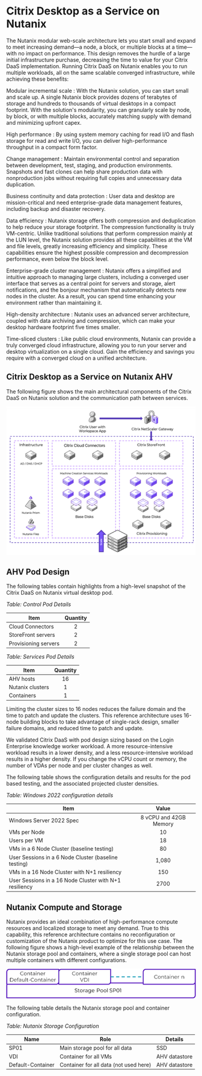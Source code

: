 # Citrix Desktop as a Service on Nutanix

The Nutanix modular web-scale architecture lets you start small and expand to meet increasing demand—a node, a block, or multiple blocks at a time—with no impact on performance. This design removes the hurdle of a large initial infrastructure purchase, decreasing the time to value for your Citrix DaaS implementation. Running Citrix DaaS on Nutanix enables you to run multiple workloads, all on the same scalable converged infrastructure, while achieving these benefits:

Modular incremental scale
: With the Nutanix solution, you can start small and scale up. A single Nutanix block provides dozens of terabytes of storage and hundreds to thousands of virtual desktops in a compact footprint. With the solution's modularity, you can granularly scale by node, by block, or with multiple blocks, accurately matching supply with demand and minimizing upfront capex.

High performance
: By using system memory caching for read I/O and flash storage for read and write I/O, you can deliver high-performance throughput in a compact form factor. 

Change management
: Maintain environmental control and separation between development, test, staging, and production environments. Snapshots and fast clones can help share production data with nonproduction jobs without requiring full copies and unnecessary data duplication.

Business continuity and data protection
: User data and desktop are mission-critical and need enterprise-grade data management features, including backup and disaster recovery. 

Data efficiency
: Nutanix storage offers both compression and deduplication to help reduce your storage footprint. The compression functionality is truly VM-centric. Unlike traditional solutions that perform compression mainly at the LUN level, the Nutanix solution provides all these capabilities at the VM and file levels, greatly increasing efficiency and simplicity. These capabilities ensure the highest possible compression and decompression performance, even below the block level.

Enterprise-grade cluster management
: Nutanix offers a simplified and intuitive approach to managing large clusters, including a converged user interface that serves as a central point for servers and storage, alert notifications, and the bonjour mechanism that automatically detects new nodes in the cluster. As a result, you can spend time enhancing your environment rather than maintaining it.

High-density architecture
: Nutanix uses an advanced server architecture, coupled with data archiving and compression, which can make your desktop hardware footprint five times smaller.

Time-sliced clusters
: Like public cloud environments, Nutanix can provide a truly converged cloud infrastructure, allowing you to run your server and desktop virtualization on a single cloud. Gain the efficiency and savings you require with a converged cloud on a unified architecture.

## Citrix Desktop as a Service on Nutanix AHV

The following figure shows the main architectural components of the Citrix DaaS on Nutanix solution and the communication path between services.
 
![Communication path between Citrix Desktop as a Service and Nutanix services](../images/citrix-daas-overview.png "Communication Path")

## AHV Pod Design

The following tables contain highlights from a high-level snapshot of the Citrix DaaS on Nutanix virtual desktop pod.

_Table: Control Pod Details_

| Item | Quantity |
| --- | :---: |
| Cloud Connectors | 2 |
| StoreFront servers | 2 |
| Provisioning servers | 2 |

<!--Confirm - we need to include storefront here true because of our tooling?-->
_Table: Services Pod Details_

| Item | Quantity |
| --- | :---: |
| AHV hosts | 16 | 
| Nutanix clusters | 1 |
| Containers | 1 |

Limiting the cluster sizes to 16 nodes reduces the failure domain and the time to patch and update the clusters. This reference architecture uses 16-node building blocks to take advantage of single-rack design, smaller failure domains, and reduced time to patch and update. 

We validated Citrix DaaS with pod design sizing based on the Login Enterprise knowledge worker workload. A more resource-intensive workload results in a lower density, and a less resource-intensive workload results in a higher density. If you change the vCPU count or memory, the number of VDAs per node and per cluster changes as well.

The following table shows the configuration details and results for the pod based testing, and the associated projected cluster densities.

_Table: Windows 2022 configuration details_

| Item | Value |
| --- | :---: |
| Windows Server 2022 Spec | 8 vCPU and 42GB Memory |
| VMs per Node | 10 |
| Users per VM | 18 |
| VMs in a 6 Node Cluster (baseline testing) | 80 |
| User Sessions in a 6 Node Cluster (baseline testing) | 1,080 |
| VMs in a 16 Node Cluster with N+1 resiliency | 150 |
| User Sessions in a 16 Node Cluster with N+1 resiliency | 2700 |

## Nutanix Compute and Storage

Nutanix provides an ideal combination of high-performance compute resources and localized storage to meet any demand. True to this capability, this reference architecture contains no reconfiguration or customization of the Nutanix product to optimize for this use case. The following figure shows a high-level example of the relationship between the Nutanix storage pool and containers, where a single storage pool can host multiple containers with different configurations.

![You can seamlessly add containers to a Nutanix storage pool and have it grow dynamically.](../images/nutanix-logical-storage-configuration.png "Nutanix Storage Overview")

The following table details the Nutanix storage pool and container configuration.

_Table: Nutanix Storage Configuration_

| Name | Role | Details |
| --- | --- | --- |
| SP01 | Main storage pool for all data | SSD |
| VDI | Container for all VMs | AHV datastore |
| Default-Container | Container for all data (not used here) | AHV datastore |